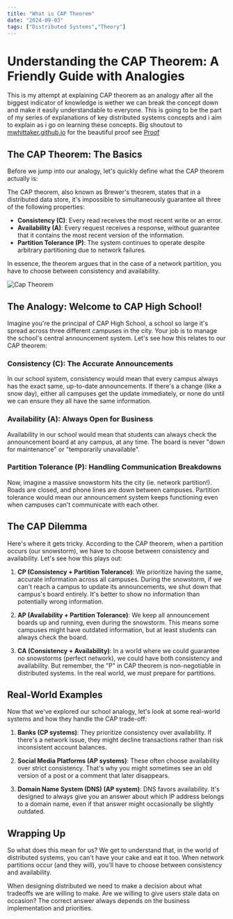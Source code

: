 ```yaml
---
title: "What is CAP Theorem"
date: "2024-09-03"
tags: ["Distributed Systems","Theory"]
---
```


# Understanding the CAP Theorem: A Friendly Guide with Analogies

This is my attempt at explaining CAP theorem as an analogy after all the biggest indicator of knowledge is wether we can break the concept down and make it easily understandable to everyone. This is going to be the part of my series of explanations of key distributed systems concepts and i aim to explain as i go on learning these concepts. Big shoutout to [mwhittaker.github.io](https://mwhittaker.github.io) for the beautiful proof see [Proof](https://mwhittaker.github.io/blog/an_illustrated_proof_of_the_cap_theorem/)

## The CAP Theorem: The Basics

Before we jump into our analogy, let's quickly define what the CAP theorem actually is:

The CAP theorem, also known as Brewer's theorem, states that in a distributed data store, it's impossible to simultaneously guarantee all three of the following properties:

- **Consistency (C)**: Every read receives the most recent write or an error.
- **Availability (A)**: Every request receives a response, without guarantee that it contains the most recent version of the information.
- **Partition Tolerance (P)**: The system continues to operate despite arbitrary partitioning due to network failures.

In essence, the theorem argues that in the case of a network partition, you have to choose between consistency and availability.

![Cap Theorem](https://upload.wikimedia.org/wikipedia/commons/thumb/c/c6/CAP_Theorem_Venn_Diagram.png/220px-CAP_Theorem_Venn_Diagram.png)


## The Analogy: Welcome to CAP High School!

Imagine you're the principal of CAP High School, a school so large it's spread across three different campuses in the city. Your job is to manage the school's central announcement system. Let's see how this relates to our CAP theorem:

### Consistency (C): The Accurate Announcements

In our school system, consistency would mean that every campus always has the exact same, up-to-date announcements. If there's a change (like a snow day), either all campuses get the update immediately, or none do until we can ensure they all have the same information.

### Availability (A): Always Open for Business

Availability in our school would mean that students can always check the announcement board at any campus, at any time. The board is never "down for maintenance" or "temporarily unavailable".

### Partition Tolerance (P): Handling Communication Breakdowns

Now, imagine a massive snowstorm hits the city (ie. network partition!). Roads are closed, and phone lines are down between campuses. Partition tolerance would mean our announcement system keeps functioning even when campuses can't communicate with each other.

## The CAP Dilemma

Here's where it gets tricky. According to the CAP theorem, when a partition occurs (our snowstorm), we have to choose between consistency and availability. Let's see how this plays out:

1. **CP (Consistency + Partition Tolerance)**: 
   We prioritize having the same, accurate information across all campuses. During the snowstorm, if we can't reach a campus to update its announcements, we shut down that campus's board entirely. It's better to show no information than potentially wrong information.

2. **AP (Availability + Partition Tolerance)**:
   We keep all announcement boards up and running, even during the snowstorm. This means some campuses might have outdated information, but at least students can always check the board.

3. **CA (Consistency + Availability)**:
   In a world where we could guarantee no snowstorms (perfect network), we could have both consistency and availability. But remember, the "P" in CAP theorem is non-negotiable in distributed systems. In the real world, we must prepare for partitions.


## Real-World Examples

Now that we've explored our school analogy, let's look at some real-world systems and how they handle the CAP trade-off:

1. **Banks (CP systems)**: They prioritize consistency over availability. If there's a network issue, they might decline transactions rather than risk inconsistent account balances.

2. **Social Media Platforms (AP systems)**: These often choose availability over strict consistency. That's why you might sometimes see an old version of a post or a comment that later disappears.

3. **Domain Name System (DNS) (AP system)**: DNS favors availability. It's designed to always give you an answer about which IP address belongs to a domain name, even if that answer might occasionally be slightly outdated.

## Wrapping Up

So what does this mean for us? We get to understand that, in the world of distributed systems, you can't have your cake and eat it too. When network partitions occur (and they will), you'll have to choose between consistency and availability.

When designing distributed we need to make a decision about what tradeoffs we are willing to make. Are we willing to give users stale data on occasion? The correct answer always depends on the business implementation and priorities. 

